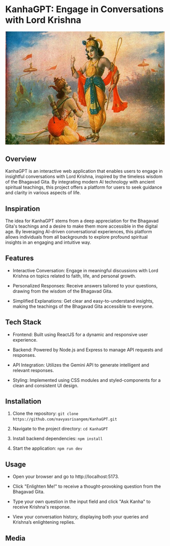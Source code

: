 # KanhaGPT: Engage in Conversations with Lord Krishna

![KanhaGPT](src/assets/images/krishna.jpg)

## Overview
KanhaGPT is an interactive web application that enables users to engage in insightful conversations with Lord Krishna, inspired by the timeless wisdom of the Bhagavad Gita. By integrating modern AI technology with ancient spiritual teachings, this project offers a platform for users to seek guidance and clarity in various aspects of life.

## Inspiration
The idea for KanhaGPT stems from a deep appreciation for the Bhagavad Gita's teachings and a desire to make them more accessible in the digital age. By leveraging AI-driven conversational experiences, this platform allows individuals from all backgrounds to explore profound spiritual insights in an engaging and intuitive way.

## Features
- Interactive Conversation: Engage in meaningful discussions with Lord Krishna on topics related to faith, life, and personal growth.

- Personalized Responses: Receive answers tailored to your questions, drawing from the wisdom of the Bhagavad Gita.

- Simplified Explanations: Get clear and easy-to-understand insights, making the teachings of the Bhagavad Gita accessible to everyone.

## Tech Stack
- Frontend: Built using ReactJS for a dynamic and responsive user experience.

- Backend: Powered by Node.js and Express to manage API requests and responses.

- API Integration: Utilizes the Gemini API to generate intelligent and relevant responses.

- Styling: Implemented using CSS modules and styled-components for a clean and consistent UI design.

## Installation
1. Clone the repository: `git clone https://github.com/navyasrisangem/KanhaGPT.git`

2. Navigate to the project directory: `cd KanhaGPT`

3. Install backend dependencies: `npm install`

4. Start the application: `npm run dev`

## Usage
- Open your browser and go to http://localhost:5173.

- Click "Enlighten Me!" to receive a thought-provoking question from the Bhagavad Gita.

- Type your own question in the input field and click "Ask Kanha" to receive Krishna's response.

- View your conversation history, displaying both your queries and Krishna’s enlightening replies.

## Media






